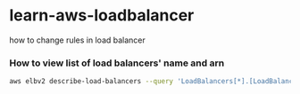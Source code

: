 # learn-aws-loadbalancer
how to change rules in load balancer
### How to view list of load balancers' name and arn
```bash
aws elbv2 describe-load-balancers --query 'LoadBalancers[*].[LoadBalancerName, LoadBalancerArn]' --output text
```
